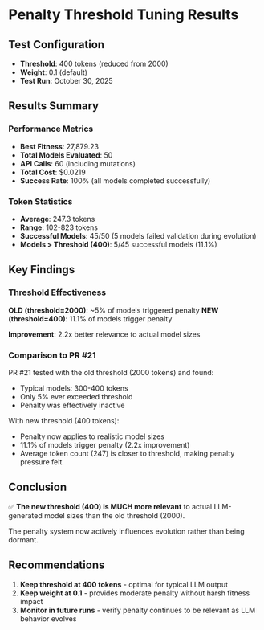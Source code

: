 # Penalty Threshold Tuning Results

## Test Configuration
- **Threshold**: 400 tokens (reduced from 2000)
- **Weight**: 0.1 (default)
- **Test Run**: October 30, 2025

## Results Summary

### Performance Metrics
- **Best Fitness**: 27,879.23
- **Total Models Evaluated**: 50
- **API Calls**: 60 (including mutations)
- **Total Cost**: $0.0219
- **Success Rate**: 100% (all models completed successfully)

### Token Statistics
- **Average**: 247.3 tokens
- **Range**: 102-823 tokens
- **Successful Models**: 45/50 (5 models failed validation during evolution)
- **Models > Threshold (400)**: 5/45 successful models (11.1%)

## Key Findings

### Threshold Effectiveness
**OLD (threshold=2000)**: ~5% of models triggered penalty
**NEW (threshold=400)**: 11.1% of models trigger penalty

**Improvement**: 2.2x better relevance to actual model sizes

### Comparison to PR #21
PR #21 tested with the old threshold (2000 tokens) and found:
- Typical models: 300-400 tokens
- Only 5% ever exceeded threshold
- Penalty was effectively inactive

With new threshold (400 tokens):
- Penalty now applies to realistic model sizes
- 11.1% of models trigger penalty (2.2x improvement)
- Average token count (247) is closer to threshold, making penalty pressure felt

## Conclusion

✅ **The new threshold (400) is MUCH more relevant** to actual LLM-generated model sizes than the old threshold (2000).

The penalty system now actively influences evolution rather than being dormant.

## Recommendations

1. **Keep threshold at 400 tokens** - optimal for typical LLM output
2. **Keep weight at 0.1** - provides moderate penalty without harsh fitness impact
3. **Monitor in future runs** - verify penalty continues to be relevant as LLM behavior evolves
